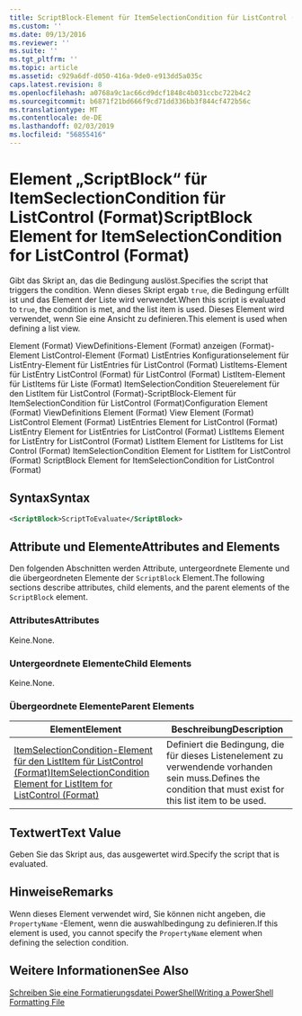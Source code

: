 ```yaml
---
title: ScriptBlock-Element für ItemSelectionCondition für ListControl (Format) | Microsoft-Dokumentation
ms.custom: ''
ms.date: 09/13/2016
ms.reviewer: ''
ms.suite: ''
ms.tgt_pltfrm: ''
ms.topic: article
ms.assetid: c929a6df-d050-416a-9de0-e913dd5a035c
caps.latest.revision: 8
ms.openlocfilehash: a0768a9c1ac66cd9dcf1848c4b031ccbc722b4c2
ms.sourcegitcommit: b6871f21bd666f9cd71dd336bb3f844cf472b56c
ms.translationtype: MT
ms.contentlocale: de-DE
ms.lasthandoff: 02/03/2019
ms.locfileid: "56855416"
---
```

# <a name="scriptblock-element-for-itemselectioncondition-for-listcontrol-format"></a><span data-ttu-id="ab85f-102">Element „ScriptBlock“ für ItemSeclectionCondition für ListControl (Format)</span><span class="sxs-lookup"><span data-stu-id="ab85f-102">ScriptBlock Element for ItemSelectionCondition for ListControl (Format)</span></span>

<span data-ttu-id="ab85f-103">Gibt das Skript an, das die Bedingung auslöst.</span><span class="sxs-lookup"><span data-stu-id="ab85f-103">Specifies the script that triggers the condition.</span></span> <span data-ttu-id="ab85f-104">Wenn dieses Skript ergab `true`, die Bedingung erfüllt ist und das Element der Liste wird verwendet.</span><span class="sxs-lookup"><span data-stu-id="ab85f-104">When this script is evaluated to `true`, the condition is met, and the list item is used.</span></span> <span data-ttu-id="ab85f-105">Dieses Element wird verwendet, wenn Sie eine Ansicht zu definieren.</span><span class="sxs-lookup"><span data-stu-id="ab85f-105">This element is used when defining a list view.</span></span>

<span data-ttu-id="ab85f-106">Element (Format) ViewDefinitions-Element (Format) anzeigen (Format)-Element ListControl-Element (Format) ListEntries Konfigurationselement für ListEntry-Element für ListEntries für ListControl (Format) ListItems-Element für ListEntry ListControl (Format) für ListControl (Format) ListItem-Element für ListItems für Liste (Format) ItemSelectionCondition Steuerelement für den ListItem für ListControl (Format)-ScriptBlock-Element für ItemSelectionCondition für ListControl (Format)</span><span class="sxs-lookup"><span data-stu-id="ab85f-106">Configuration Element (Format) ViewDefinitions Element (Format) View Element (Format) ListControl Element (Format) ListEntries Element for ListControl (Format) ListEntry Element for ListEntries for ListControl (Format) ListItems Element for ListEntry for ListControl (Format) ListItem Element for ListItems for List Control (Format) ItemSelectionCondition Element for ListItem for ListControl (Format) ScriptBlock Element for ItemSelectionCondition for ListControl  (Format)</span></span>

## <a name="syntax"></a><span data-ttu-id="ab85f-107">Syntax</span><span class="sxs-lookup"><span data-stu-id="ab85f-107">Syntax</span></span>

```xml
<ScriptBlock>ScriptToEvaluate</ScriptBlock>
```

## <a name="attributes-and-elements"></a><span data-ttu-id="ab85f-108">Attribute und Elemente</span><span class="sxs-lookup"><span data-stu-id="ab85f-108">Attributes and Elements</span></span>

<span data-ttu-id="ab85f-109">Den folgenden Abschnitten werden Attribute, untergeordnete Elemente und die übergeordneten Elemente der `ScriptBlock` Element.</span><span class="sxs-lookup"><span data-stu-id="ab85f-109">The following sections describe attributes, child elements, and the parent elements of the `ScriptBlock` element.</span></span>

### <a name="attributes"></a><span data-ttu-id="ab85f-110">Attributes</span><span class="sxs-lookup"><span data-stu-id="ab85f-110">Attributes</span></span>

<span data-ttu-id="ab85f-111">Keine.</span><span class="sxs-lookup"><span data-stu-id="ab85f-111">None.</span></span>

### <a name="child-elements"></a><span data-ttu-id="ab85f-112">Untergeordnete Elemente</span><span class="sxs-lookup"><span data-stu-id="ab85f-112">Child Elements</span></span>

<span data-ttu-id="ab85f-113">Keine.</span><span class="sxs-lookup"><span data-stu-id="ab85f-113">None.</span></span>

### <a name="parent-elements"></a><span data-ttu-id="ab85f-114">Übergeordnete Elemente</span><span class="sxs-lookup"><span data-stu-id="ab85f-114">Parent Elements</span></span>

|<span data-ttu-id="ab85f-115">Element</span><span class="sxs-lookup"><span data-stu-id="ab85f-115">Element</span></span>|<span data-ttu-id="ab85f-116">Beschreibung</span><span class="sxs-lookup"><span data-stu-id="ab85f-116">Description</span></span>|
|-------------|-----------------|
|[<span data-ttu-id="ab85f-117">ItemSelectionCondition-Element für den ListItem für ListControl (Format)</span><span class="sxs-lookup"><span data-stu-id="ab85f-117">ItemSelectionCondition Element for ListItem for ListControl (Format)</span></span>](./itemselectioncondition-element-for-listitem-for-listcontrol-format.md)|<span data-ttu-id="ab85f-118">Definiert die Bedingung, die für dieses Listenelement zu verwendende vorhanden sein muss.</span><span class="sxs-lookup"><span data-stu-id="ab85f-118">Defines the condition that must exist for this list item to be used.</span></span>|

## <a name="text-value"></a><span data-ttu-id="ab85f-119">Textwert</span><span class="sxs-lookup"><span data-stu-id="ab85f-119">Text Value</span></span>

<span data-ttu-id="ab85f-120">Geben Sie das Skript aus, das ausgewertet wird.</span><span class="sxs-lookup"><span data-stu-id="ab85f-120">Specify the script that is evaluated.</span></span>

## <a name="remarks"></a><span data-ttu-id="ab85f-121">Hinweise</span><span class="sxs-lookup"><span data-stu-id="ab85f-121">Remarks</span></span>

<span data-ttu-id="ab85f-122">Wenn dieses Element verwendet wird, Sie können nicht angeben, die `PropertyName` -Element, wenn die auswahlbedingung zu definieren.</span><span class="sxs-lookup"><span data-stu-id="ab85f-122">If this element is used, you cannot specify the `PropertyName` element when defining the selection condition.</span></span>

## <a name="see-also"></a><span data-ttu-id="ab85f-123">Weitere Informationen</span><span class="sxs-lookup"><span data-stu-id="ab85f-123">See Also</span></span>

[<span data-ttu-id="ab85f-124">Schreiben Sie eine Formatierungsdatei PowerShell</span><span class="sxs-lookup"><span data-stu-id="ab85f-124">Writing a PowerShell Formatting File</span></span>](./writing-a-powershell-formatting-file.md)
